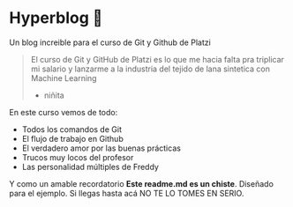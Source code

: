 # Hyperblog 💙
Un blog increible para el curso de Git y Github de Platzi
> El curso de Git y GitHub de Platzi es lo que me hacia falta pra triplicar mi salario y lanzarme a la industria del tejido de lana sintetica con Machine Learning
> - niñita

En este curso vemos de todo:
* Todos los comandos de Git
* El flujo de trabajo en Github
* El verdadero amor por las buenas prácticas
* Trucos muy locos del profesor
* Las personalidad múltiples de Freddy

Y como un amable recordatorio **Este readme.md es un chiste**. Diseñado para el ejemplo. Si llegas hasta acá NO TE LO TOMES EN SERIO.